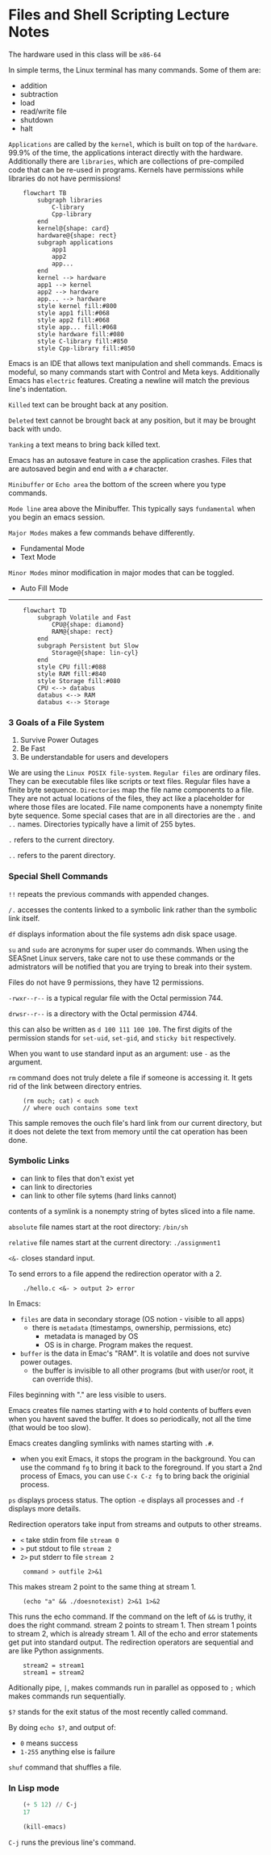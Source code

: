 # Files and Shell Scripting Lecture Notes

The hardware used in this class will be `x86-64`

In simple terms, the Linux terminal has many commands. Some of them are:

* addition
* subtraction
* load
* read/write file
* shutdown
* halt

`Applications` are called by the `kernel`, which is built on top of the `hardware`. 99.9% of the time, the applications interact directly with the hardware. Additionally there are `libraries`, which are collections of pre-compiled code that can be re-used in programs. Kernels have permissions while libraries do not have permissions!

```mermaid
    flowchart TB
        subgraph libraries
            C-library
            Cpp-library
        end
        kernel@{shape: card}
        hardware@{shape: rect}
        subgraph applications
            app1
            app2
            app...
        end
        kernel --> hardware
        app1 --> kernel
        app2 --> hardware
        app... --> hardware
        style kernel fill:#800
        style app1 fill:#068
        style app2 fill:#068
        style app... fill:#068
        style hardware fill:#080
        style C-library fill:#850
        style Cpp-library fill:#850
```

Emacs is an IDE that allows text manipulation and shell commands. Emacs is modeful, so many commands start with Control and Meta keys. Additionally Emacs has `electric` features. Creating a newline will match the previous line's indentation.

`Killed` text can be brought back at any position.

`Deleted` text cannot be brought back at any position, but it may be brought back with undo.

`Yanking` a text means to bring back killed text.

Emacs has an autosave feature in case the application crashes. Files that are autosaved begin and end with a `#` character.

`Minibuffer` or `Echo area` the bottom of the screen where you type commands.

`Mode line` area above the Minibuffer. This typically says `fundamental` when you begin an emacs session.

`Major Modes` makes a few commands behave differently.

* Fundamental Mode
* Text Mode

`Minor Modes` minor modification in major modes that can be toggled.

* Auto Fill Mode

---

```mermaid
    flowchart TD
        subgraph Volatile and Fast 
            CPU@{shape: diamond}
            RAM@{shape: rect}
        end
        subgraph Persistent but Slow
            Storage@{shape: lin-cyl}
        end
        style CPU fill:#088
        style RAM fill:#840
        style Storage fill:#080
        CPU <--> databus
        databus <--> RAM
        databus <--> Storage
```

### 3 Goals of a File System

1. Survive Power Outages
2. Be Fast
3. Be understandable for users and developers

We are using the `Linux POSIX file-system`. `Regular files` are ordinary files. They can be executable files like scripts or text files. Regular files have a finite byte sequence. `Directories` map the file name components to a file. They are not actual locations of the files, they act like a placeholder for where those files are located. File name components have a nonempty finite byte sequence. Some special cases that are in all directories are the `.` and `..` names. Directories typically have a limit of 255 bytes.

`.` refers to the current directory.

`..` refers to the parent directory.

### Special Shell Commands

`!!` repeats the previous commands with appended changes.

`/.` accesses the contents linked to a symbolic link rather than the symbolic link itself.

`df` displays information about the file systems adn disk space usage.

`su` and `sudo` are acronyms for super user do commands. When using the SEASnet Linux servers, take care not to use these commands or the admistrators will be notified that you are trying to break into their system.

Files do not have 9 permissions, they have 12 permissions.

`-rwxr--r--` is a typical regular file with the Octal permission 744.

`drwsr--r--` is a directory with the Octal permission 4744.

this can also be written as `d 100 111 100 100`. The first digits of the permission stands for `set-uid`, `set-gid`, and `sticky bit` respectively.

When you want to use standard input as an argument: use `-` as the argument.

`rm` command does not truly delete a file if someone is accessing it. It gets rid of the link between directory entries.

```
    (rm ouch; cat) < ouch
    // where ouch contains some text
```

This sample removes the ouch file's hard link from our current directory, but it does not delete the text from memory until the cat operation has been done.

### Symbolic Links

* can link to files that don't exist yet
* can link to directories
* can link to other file sytems (hard links cannot)

contents of a symlink is a nonempty string of bytes sliced into a file name.

`absolute` file names start at the root directory: `/bin/sh`

`relative` file names start at the current directory: `./assignment1`

`<&-` closes standard input.

To send errors to a file append the redirection operator with a 2.

```
    ./hello.c <&- > output 2> error
```

In Emacs:

* `files` are data in secondary storage (OS notion - visible to all apps)
    * there is `metadata` (timestamps, ownership, permissions, etc)
        * metadata is managed by OS
        * OS is in charge. Program makes the request.
* `buffer` is the data in Emac's "RAM". It is volatile and does not survive power outages.
    * the buffer is invisible to all other programs (but with user/or root, it can override this).

Files beginning with "." are less visible to users.

Emacs creates file names starting with `#` to hold contents of buffers even when you havent saved the buffer. It does so periodically, not all the time (that would be too slow).

Emacs creates dangling symlinks with names starting with `.#`.

* when you exit Emacs, it stops the program in the background. You can use the command `fg` to bring it back to the foreground. If you start a 2nd process of Emacs, you can use `C-x C-z fg` to bring back the originial process.

`ps` displays process status. The option `-e` displays all processes and `-f` displays more details.

Redirection operators take input from streams and outputs to other streams.

* `<` take stdin from file `stream 0`
* `>` put stdout to file `stream 2`
* `2>` put stderr to file `stream 2`

```
    command > outfile 2>&1
```
This makes stream 2 point to the same thing at stream 1. 

```
	(echo "a" && ./doesnotexist) 2>&1 1>&2
```
This runs the echo command. If the command on the left of `&&` is truthy, it does the right command. stream 2 points to stream 1. Then stream 1 points to stream 2, which is already stream 1. All of the echo and error statements get put into standard output. The redirection operators are sequential and are like Python assignments.

```
	stream2 = stream1
	stream1 = stream2
```


Aditionally pipe, `|`, makes commands run in parallel as opposed to `;` which makes commands run sequentially.

`$?` stands for the exit status of the most recently called command.

By doing `echo $?`, and output of:

* `0` means success
* `1-255` anything else is failure

`shuf` command that shuffles a file.

### In Lisp mode

```lisp
    (+ 5 12) // C-j
    17

    (kill-emacs)
```

`C-j` runs the previous line's command. 
